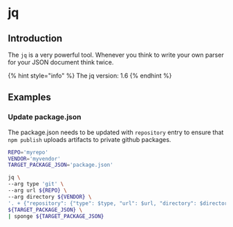 # jq

## Introduction

The `jq` is a very powerful tool. Whenever you think to write your own parser for your JSON document think twice.



{% hint style="info" %}
The jq version: 1.6
{% endhint %}

## Examples

### Update package.json 

The package.json needs to be updated with `repository` entry to ensure that `npm publish` uploads artifacts to private github packages.

```bash
REPO='myrepo'
VENDOR='myvendor'
TARGET_PACKAGE_JSON='package.json'

jq \
--arg type 'git' \
--arg url ${REPO} \
--arg directory ${VENDOR} \
'. + {"repository": {"type": $type, "url": $url, "directory": $directory}}' \
${TARGET_PACKAGE_JSON} \
| sponge ${TARGET_PACKAGE_JSON}
```

